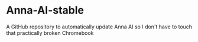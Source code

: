 # Anna-AI-stable
A GitHub repository to automatically update Anna AI so I don't have to touch that practically broken Chromebook
